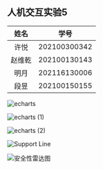 ## 人机交互实验5

|  姓名  |     学号     |
| :----: | :----------: |
|  许悦  | 202100300342 |
| 赵维乾 | 202100130143 |
|  明月  | 202116130006 |
|  段昱  | 202100150155 |

![echarts](https://yd3826.github.io/images/202411051226771.png)



![echarts (1)](https://yd3826.github.io/images/202411051228399.png)



![echarts (2)](https://yd3826.github.io/images/202411051228391.png)



![Support Line](https://yd3826.github.io/images/202411051228746.png)



![安全性雷达图](https://yd3826.github.io/images/202411051229432.png)